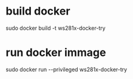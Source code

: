 # build docker
sudo docker build -t ws281x-docker-try

# run docker immage
sudo  docker run --privileged ws281x-docker-try
